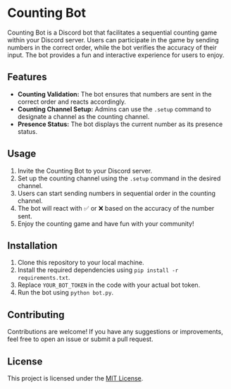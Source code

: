 # Counting Bot

Counting Bot is a Discord bot that facilitates a sequential counting game within your Discord server. Users can participate in the game by sending numbers in the correct order, while the bot verifies the accuracy of their input. The bot provides a fun and interactive experience for users to enjoy.

## Features

- **Counting Validation:** The bot ensures that numbers are sent in the correct order and reacts accordingly.
- **Counting Channel Setup:** Admins can use the `.setup` command to designate a channel as the counting channel.
- **Presence Status:** The bot displays the current number as its presence status.

## Usage

1. Invite the Counting Bot to your Discord server.
2. Set up the counting channel using the `.setup` command in the desired channel.
3. Users can start sending numbers in sequential order in the counting channel.
4. The bot will react with ✅ or ❌ based on the accuracy of the number sent.
5. Enjoy the counting game and have fun with your community!

## Installation

1. Clone this repository to your local machine.
2. Install the required dependencies using `pip install -r requirements.txt`.
3. Replace `YOUR_BOT_TOKEN` in the code with your actual bot token.
4. Run the bot using `python bot.py`.

## Contributing

Contributions are welcome! If you have any suggestions or improvements, feel free to open an issue or submit a pull request.

## License

This project is licensed under the [MIT License](LICENSE).

